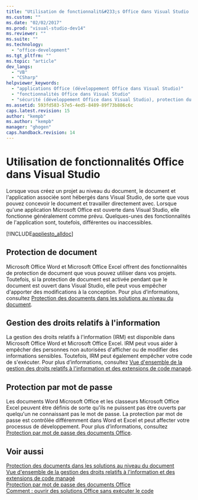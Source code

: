 ```yaml
---
title: "Utilisation de fonctionnalit&#233;s Office dans Visual Studio | Microsoft Docs"
ms.custom: ""
ms.date: "02/02/2017"
ms.prod: "visual-studio-dev14"
ms.reviewer: ""
ms.suite: ""
ms.technology: 
  - "office-development"
ms.tgt_pltfrm: ""
ms.topic: "article"
dev_langs: 
  - "VB"
  - "CSharp"
helpviewer_keywords: 
  - "applications Office (développement Office dans Visual Studio)"
  - "fonctionnalités Office dans Visual Studio"
  - "sécurité (développement Office dans Visual Studio), protection du document"
ms.assetid: 593fd583-57e5-4ed5-8489-89f73b886c6c
caps.latest.revision: 15
author: "kempb"
ms.author: "kempb"
manager: "ghogen"
caps.handback.revision: 14
---
```

# Utilisation de fonctionnalit&#233;s Office dans Visual Studio
  Lorsque vous créez un projet au niveau du document, le document et l'application associée sont hébergés dans Visual Studio, de sorte que vous pouvez concevoir le document et travailler directement avec.  Lorsque qu'une application Microsoft Office est ouverte dans Visual Studio, elle fonctionne généralement comme prévu.  Quelques\-unes des fonctionnalités de l'application sont, toutefois, différentes ou inaccessibles.  
  
 [!INCLUDE[appliesto_alldoc](../vsto/includes/appliesto-alldoc-md.md)]  
  
## Protection de document  
 Microsoft Office Word et Microsoft Office Excel offrent des fonctionnalités de protection de document que vous pouvez utiliser dans vos projets.  Toutefois, si la protection de document est activée pendant que le document est ouvert dans Visual Studio, elle peut vous empêcher d'apporter des modifications à la conception.  Pour plus d’informations, consultez [Protection des documents dans les solutions au niveau du document](../vsto/document-protection-in-document-level-solutions.md).  
  
## Gestion des droits relatifs à l'information  
 La gestion des droits relatifs à l'information \(IRM\) est disponible dans Microsoft Office Word et Microsoft Office Excel.  IRM peut vous aider à empêcher des personnes non autorisées d'afficher ou de modifier des informations sensibles.  Toutefois, IRM peut également empêcher votre code de s'exécuter.  Pour plus d’informations, consultez [Vue d'ensemble de la gestion des droits relatifs à l'information et des extensions de code managé](../vsto/information-rights-management-and-managed-code-extensions-overview.md).  
  
## Protection par mot de passe  
 Les documents Word Microsoft Office et les classeurs Microsoft Office Excel peuvent être définis de sorte qu'ils ne puissent pas être ouverts par quelqu'un ne connaissant pas le mot de passe.  La protection par mot de passe est contrôlée différemment dans Word et Excel et peut affecter votre processus de développement.  Pour plus d’informations, consultez [Protection par mot de passe des documents Office](../vsto/password-protection-on-office-documents.md).  
  
## Voir aussi  
 [Protection des documents dans les solutions au niveau du document](../vsto/document-protection-in-document-level-solutions.md)   
 [Vue d'ensemble de la gestion des droits relatifs à l'information et des extensions de code managé](../vsto/information-rights-management-and-managed-code-extensions-overview.md)   
 [Protection par mot de passe des documents Office](../vsto/password-protection-on-office-documents.md)   
 [Comment : ouvrir des solutions Office sans exécuter le code](../vsto/how-to-open-office-solutions-without-running-code.md)  
  
  